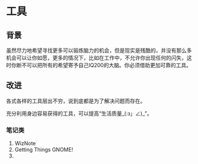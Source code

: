 工具
=====

## 背景

虽然尽力地希望寻找更多可以锻炼脑力的机会，但是现实是残酷的，并没有那么多机会可以让你如愿，更多的情况下，比如在工作中，不允许你出现任何的闪失，这时你断不可以把所有的希望寄予自己IQ200的大脑。你必须借助更加可靠的工具。

## 改进

各式各样的工具层出不穷，说到底都是为了解决问题而存在。

充分利用身边容易获得的工具，可以提高“生活质量_(:з」∠)\_”。

### 笔记类

1. WizNote
1. Getting Things GNOME!
1.

